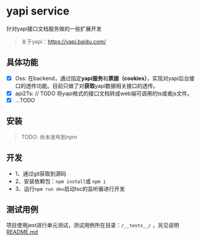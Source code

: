 # yapi service

针对yapi接口文档服务做的一些扩展开发
> 关于yapi：https://yapi.baidu.com/

## 具体功能
- [x] Oss: 在backend，通过指定**yapi服务**和**票据（cookies）**，实现对yapi后台接口的透传功能。目前只做了对**获取**yapi数据相关接口的透传。
- [x] api2Ts: // TODO 将yapi格式的接口文档转成web端可调用的ts或者js文件。
- [x] ...TODO 

## 安装
> TODO: 尚未发布到npm 

## 开发
- 1、通过git获取到源码
- 2、安装依赖包：`npm install`或 `npm i`
- 3、运行`npm run dev`启动tsc的监听器进行开发

## 测试用例
项目使用jest进行单元测试，测试用例所在目录：`/__tests__/` ，另见说明[README.md](./__tests__/README.md)
